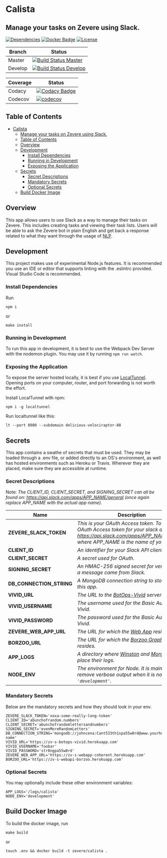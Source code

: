 # Calista
## Manage your tasks on Zevere using Slack.

[![Dependencies]](package.json)
[![Docker Badge]](https://hub.docker.com/r/zevere/chatbot-calista)
[![License]](LICENSE)

| Branch | Status |
| --- | --- |
| Master | [![Build Status Master]](https://travis-ci.org/Zevere/Chatbot-Calista) |
| Develop | [![Build Status Develop]](https://travis-ci.org/Zevere/Chatbot-Calista) |

| Coverage | Status |
| --- | --- |
| Codacy | [![Codacy Badge]](https://www.codacy.com/app/Zevere/Chatbot-Calista?utm_source=github.com&amp;utm_medium=referral&amp;utm_content=Zevere/Chatbot-Calista&amp;utm_campaign=Badge_Grade) |
| Codecov | [![codecov]](https://codecov.io/gh/Zevere/Chatbot-Calista)


## Table of Contents
- [Calista](#calista)
    - [Manage your tasks on Zevere using Slack.](#manage-your-tasks-on-zevere-using-slack)
    - [Table of Contents](#table-of-contents)
    - [Overview](#overview)
    - [Development](#development)
        - [Install Dependencies](#install-dependencies)
        - [Running in Development](#running-in-development)
        - [Exposing the Application](#exposing-the-application)
    - [Secrets](#secrets)
        - [Secret Descriptions](#secret-descriptions)
        - [Mandatory Secrets](#mandatory-secrets)
        - [Optional Secrets](#optional-secrets)
    - [Build Docker Image](#build-docker-image)

## Overview
This app allows users to use Slack as a way to manage their tasks on Zevere. This includes creating tasks
and viewing their task lists. Users will be able to ask the Zevere bot in plain English and get back a
response related to what they want through the usage of [NLP](https://github.com/Zevere/NLP-Python).

## Development
This project makes use of experimental Node.js features. It is recommended you use an IDE or editor that supports linting with the .eslintrc provided. Visual Studio Code is recommended.

### Install Dependencies
Run
```
npm i
``` 
or 
```
make install
```

### Running in Development
To run this app in development, it is best to use the Webpack Dev Server with the nodemon plugin. You may
use it by running `npm run watch`.

### Exposing the Application
To expose the server hosted locally, it is best if you use [LocalTunnel](https://github.com/localtunnel/localtunnel). Opening ports on your computer, router, and port forwarding
is not worth the effort. 

Install LocalTunnel with npm:
```
npm i -g localtunnel
```


Run localtunnel like this:
```
lt --port 8080 --subdomain delicious-velociraptor-88
```

## Secrets
This app contains a swathe of secrets that must be used. They may be loaded through a .env file, or added 
directly to an OS's environment, as well has hosted environments such as Heroku or Travis. Wherever they are
placed, make sure they are accessible at runtime.

### Secret Descriptions

Note: *The CLIENT_ID, CLIENT_SECRET, and SIGNING_SECRET can all be found on: https://api.slack.com/apps/APP_NAME/general (once again replace APP_NAME with the actual app name).*


| Name | Description |
| --- | --- |
| **ZEVERE_SLACK_TOKEN** | *This is your OAuth Access token. To get your OAuth Access token for your slack app, check https://api.slack.com/apps/APP_NAME/oauth? where APP_NAME is the name of your app.* |
| **CLIENT_ID** | *An identifier for your Slack API client.* |
| **CLIENT_SECRET** | *A secret used for OAuth.* |
| **SIGNING_SECRET** | *An HMAC-256 signed secret for verifying that a message came from Slack.* |
| **DB_CONNECTION_STRING** | *A MongoDB connection string to store data for this app.* |
| **VIVID_URL** | *The URL to the [BotOps-Vivid](https://github.com/Zevere/BotOps-Vivid) server.* |
| **VIVID_USERNAME** | *The username used for the Basic Auth on Vivid.* |
| **VIVID_PASSWORD** | *The password used for the Basic Auth on Vivid.* |
| **ZEVERE_WEB_APP_URL** | *The URL for which the [Web App](https://github.com/Zevere/WebApp-Coherent) resides.* |
| **BORZOO_URL** | *The URL for which the [Borzoo GraphQL API](https://github.com/Zevere/WebAPI-Borzoo) resides.* |
| **APP_LOGS** | *A directory where [Winston](https://github.com/winstonjs/winston) and [Morgan](https://github.com/expressjs/morgan) will place their logs.* |
| **NODE_ENV** | *The environment for Node. It is mainly used to remove verbose output when it is not set to `'development'`.* |

### Mandatory Secrets
Below are the mandatory secrets and how they should look in your env.

```
ZEVERE_SLACK_TOKEN='xoxa-some-really-long-token'
CLIENT_ID='abunchofrandom.numbers'
CLIENT_SECRET='abunchofrandomlettersandnumbers'
SIGNING_SECRET='evenMoreRandomLetters'
DB_CONNECTION_STRING='mongodb://johncena:Cant533th1spa55w0rd@www.yourhost.com:12345/db-name'
VIVID_URL='https://zv-s-botops-vivid.herokuapp.com'
VIVID_USERNAME='foobar'
VIVID_PASSWORD='str0ngpa55w0rd'
ZEVERE_WEB_APP_URL='https://zv-s-webapp-coherent.herokuapp.com'
BORZOO_URL='https://zv-s-webapi-borzoo.herokuapp.com'
```
 
### Optional Secrets
You may optionally include these other environment variables:

```
APP_LOGS='/logs/calista'
NODE_ENV='development'
```

## Build Docker Image
To build the docker image, run 
```
make build
``` 
or 
```
touch .env && docker build -t zevere/calista .
```
[Build Status Master]: https://travis-ci.org/Zevere/Chatbot-Calista.svg?branch=master
[Build Status Develop]: https://travis-ci.org/Zevere/Chatbot-Calista.svg?branch=develop
[Codacy Badge]: https://api.codacy.com/project/badge/Grade/650d1da005e147e9a2bf61aa6a578bf4
[codecov]: https://codecov.io/gh/Zevere/Chatbot-Calista/branch/master/graph/badge.svg
[Dependencies]: https://img.shields.io/david/zevere/chatbot-calista.svg
[Docker Badge]: https://img.shields.io/docker/pulls/zevere/chatbot-calista.svg
[License]: https://img.shields.io/github/license/zevere/chatbot-calista.svg
